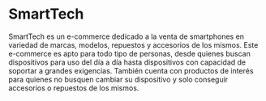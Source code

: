 # SmartTech
  SmartTech es un e-commerce dedicado a la venta de smartphones en variedad de marcas, modelos, repuestos y accesorios de los mismos.
  Este e-commerce es apto para todo tipo de personas, desde quienes buscan dispositivos para uso del día a día hasta dispositivos con capacidad de soportar a grandes exigencias. También cuenta con productos de interés para quienes no busquen cambiar su dispositivo y solo conseguir accesorios o repuestos de los mismos.  
